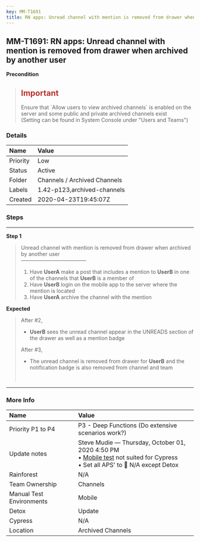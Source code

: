 ```yaml
---
key: MM-T1691
title: RN apps: Unread channel with mention is removed from drawer when archived by another user
---
```


## MM-T1691: RN apps: Unread channel with mention is removed from drawer when archived by another user

**Precondition**

> <article><h1><span style="color: rgb(184, 49, 47);">Important</span></h1>Ensure that `Allow users to view archived channels` is enabled on the server and some public and private archived channels exist<br>(Setting can be found in System Console under "Users and Teams")</article>

### Details

| Name     | Value                        |
| :------- | :--------------------------- |
| Priority | Low                          |
| Status   | Active                       |
| Folder   | Channels / Archived Channels |
| Labels   | 1.42-p123,archived-channels  |
| Created  | 2020-04-23T19:45:07Z         |

### Steps

<hr/>

**Step 1**

> <article>Unread channel with mention is removed from drawer when archived by another user<br>–––––––––––––––––––––––––<ol><li>Have <strong>UserA</strong> make a post that includes a mention to <strong>UserB</strong> in one of the channels that <strong>UserB</strong> is a member of</li><li>Have <strong>UserB</strong> login on the mobile app to the server where the mention is located</li><li>Have <strong>UserA</strong> archive the channel with the mention</li></ol></article>

**Expected**

> <article>After #2,<strong><br></strong><ul><li><strong>UserB</strong> sees the unread channel appear in the UNREADS section of the drawer as well as a mention badge</li></ul>After #3,<br><ul><li>The unread channel is removed from drawer for <strong>UserB</strong> and the notification badge is also removed from channel and team</li></ul><br></article>

<hr/>

### More Info

| Name                     | Value                                                                                                                                                                                                                                                                                                                                                                                                                                                                                                                                                                                            |
| :----------------------- | :----------------------------------------------------------------------------------------------------------------------------------------------------------------------------------------------------------------------------------------------------------------------------------------------------------------------------------------------------------------------------------------------------------------------------------------------------------------------------------------------------------------------------------------------------------------------------------------------- |
| Priority P1 to P4        | P3 - Deep Functions (Do extensive scenarios work?)                                                                                                                                                                                                                                                                                                                                                                                                                                                                                                                                               |
| Update notes             | Steve Mudie — Thursday, October 01, 2020 4:50 PM<br>• <a href="http://One%20of%20my%20test%20cases%20for%20automation%20includes%20a%20step%20involving%20the%20mobile%20app.%20Since%20we%20don't%20have%20mobile%20automation,%20I'm%20just%20going%20to%20skip%20it,%20but%20I%20thought%20I%20should%20let%20someone%20know%20%20https%3A//mattermost.atlassian.net/projects/MM?selectedItem=com.atlassian.plugins.atlassian-connect-plugin%3Acom.kanoah.test-manager__main-project-page#!/testCase/MM-T1691">Mobile test</a> not suited for Cypress<br>• Set all APS' to 🚫 N/A except Detox |
| Rainforest               | N/A                                                                                                                                                                                                                                                                                                                                                                                                                                                                                                                                                                                              |
| Team Ownership           | Channels                                                                                                                                                                                                                                                                                                                                                                                                                                                                                                                                                                                         |
| Manual Test Environments | Mobile                                                                                                                                                                                                                                                                                                                                                                                                                                                                                                                                                                                           |
| Detox                    | Update                                                                                                                                                                                                                                                                                                                                                                                                                                                                                                                                                                                           |
| Cypress                  | N/A                                                                                                                                                                                                                                                                                                                                                                                                                                                                                                                                                                                              |
| Location                 | Archived Channels                                                                                                                                                                                                                                                                                                                                                                                                                                                                                                                                                                                |

